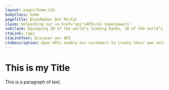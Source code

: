 ```yaml
---
layout: pages/home.njk
bodyClass: home
pageTitle: Brandmaker Dev Portal
claim: Unleashing our <a href="api">API</a> Superpowers!
subclaim: Equipping 20 of the world’s leading banks, 20 of the world’s leading manufacturers, plus many of the top auto makers and life sciences companies, we have seen a lot of enterprise marketing operations.
ctaLink: /api
ctaLinkText: Discover our API
ctaDescription: Open APIs enable our customers to create their own solutions on top of our powerful MRM.
---
```

# This is my Title

This is a paragraph of text.